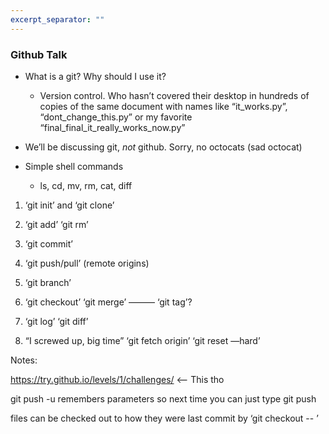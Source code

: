 ```yaml
---
excerpt_separator: ""
---
```


### Github Talk

* What is a git? Why should I use it?
	* Version control.  Who hasn’t covered their desktop in hundreds of copies of the same document with names like “it_works.py”, “dont_change_this.py” or my favorite “final_final_it_really_works_now.py”
* We’ll be discussing git, _not_ github.  Sorry, no octocats (sad octocat)

* Simple shell commands
	* ls, cd, mv, rm, cat, diff

1. ‘git init’ and ‘git clone’
2. ‘git add’ ‘git rm’
2. ‘git commit’
3. ‘git push/pull’ (remote origins)
4. ‘git branch’
5. ‘git checkout’ ‘git merge’ ——— ‘git tag’?
6. ‘git log’ ‘git diff’

7. “I screwed up, big time” ‘git fetch origin’ ‘git reset —hard’


Notes:

https://try.github.io/levels/1/challenges/ <— This tho

git push -u remembers parameters so next time you can just type git push

files can be checked out to how they were last commit by ‘git checkout -- <target>’

